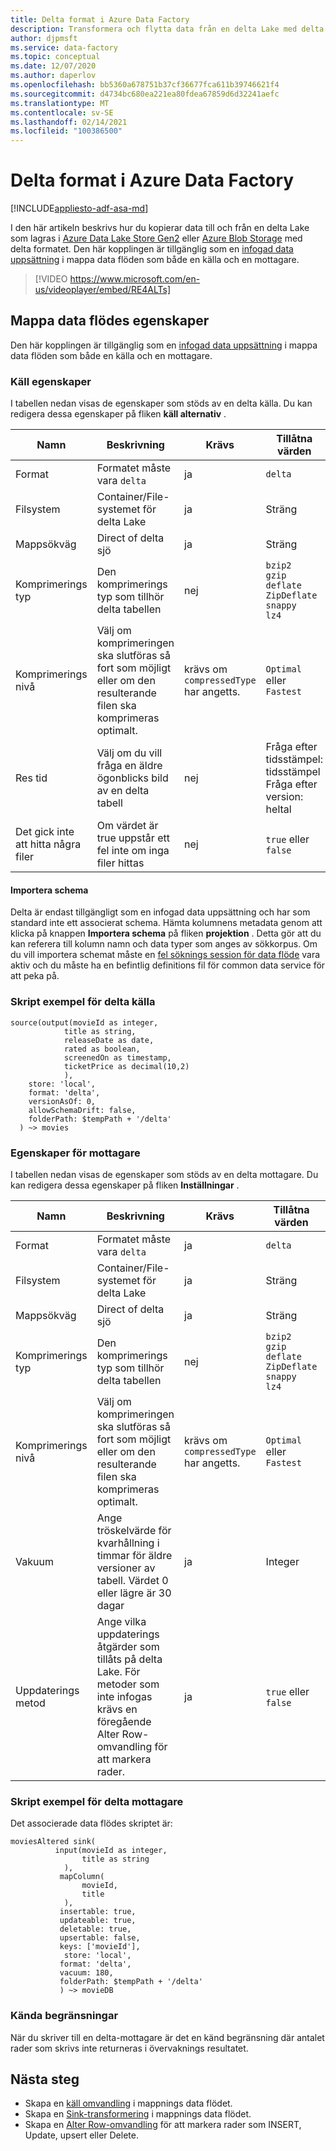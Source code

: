 ```yaml
---
title: Delta format i Azure Data Factory
description: Transformera och flytta data från en delta Lake med delta formatet
author: djpmsft
ms.service: data-factory
ms.topic: conceptual
ms.date: 12/07/2020
ms.author: daperlov
ms.openlocfilehash: bb5360a678751b37cf36677fca611b39746621f4
ms.sourcegitcommit: d4734bc680ea221ea80fdea67859d6d32241aefc
ms.translationtype: MT
ms.contentlocale: sv-SE
ms.lasthandoff: 02/14/2021
ms.locfileid: "100386500"
---
```

# <a name="delta-format-in-azure-data-factory"></a>Delta format i Azure Data Factory

[!INCLUDE[appliesto-adf-asa-md](includes/appliesto-adf-asa-md.md)]

I den här artikeln beskrivs hur du kopierar data till och från en delta Lake som lagras i [Azure Data Lake Store Gen2](connector-azure-data-lake-storage.md) eller [Azure Blob Storage](connector-azure-blob-storage.md) med delta formatet. Den här kopplingen är tillgänglig som en [infogad data uppsättning](data-flow-source.md#inline-datasets) i mappa data flöden som både en källa och en mottagare.

> [!VIDEO https://www.microsoft.com/en-us/videoplayer/embed/RE4ALTs]

## <a name="mapping-data-flow-properties"></a>Mappa data flödes egenskaper

Den här kopplingen är tillgänglig som en [infogad data uppsättning](data-flow-source.md#inline-datasets) i mappa data flöden som både en källa och en mottagare.

### <a name="source-properties"></a>Käll egenskaper

I tabellen nedan visas de egenskaper som stöds av en delta källa. Du kan redigera dessa egenskaper på fliken **käll alternativ** .

| Namn | Beskrivning | Krävs | Tillåtna värden | Skript egenskap för data flöde |
| ---- | ----------- | -------- | -------------- | ---------------- |
| Format | Formatet måste vara `delta` | ja | `delta` | format |
| Filsystem | Container/File-systemet för delta Lake | ja | Sträng | Fil Systems |
| Mappsökväg | Direct of delta sjö | ja | Sträng | folderPath |
| Komprimerings typ | Den komprimerings typ som tillhör delta tabellen | nej | `bzip2`<br>`gzip`<br>`deflate`<br>`ZipDeflate`<br>`snappy`<br>`lz4` | compressionType |
| Komprimerings nivå | Välj om komprimeringen ska slutföras så fort som möjligt eller om den resulterande filen ska komprimeras optimalt. | krävs om `compressedType` har angetts. | `Optimal` eller `Fastest` | compressionLevel |
| Res tid | Välj om du vill fråga en äldre ögonblicks bild av en delta tabell | nej | Fråga efter tidsstämpel: tidsstämpel <br> Fråga efter version: heltal | timestampAsOf <br> versionAsOf |
| Det gick inte att hitta några filer | Om värdet är true uppstår ett fel inte om inga filer hittas | nej | `true` eller `false` | ignoreNoFilesFound |

#### <a name="import-schema"></a>Importera schema

Delta är endast tillgängligt som en infogad data uppsättning och har som standard inte ett associerat schema. Hämta kolumnens metadata genom att klicka på knappen **Importera schema** på fliken **projektion** . Detta gör att du kan referera till kolumn namn och data typer som anges av sökkorpus. Om du vill importera schemat måste en [fel söknings session för data flöde](concepts-data-flow-debug-mode.md) vara aktiv och du måste ha en befintlig definitions fil för common data service för att peka på.
 

### <a name="delta-source-script-example"></a>Skript exempel för delta källa

```
source(output(movieId as integer,
            title as string,
            releaseDate as date,
            rated as boolean,
            screenedOn as timestamp,
            ticketPrice as decimal(10,2)
            ),
    store: 'local',
    format: 'delta',
    versionAsOf: 0,
    allowSchemaDrift: false,
    folderPath: $tempPath + '/delta'
  ) ~> movies
```

### <a name="sink-properties"></a>Egenskaper för mottagare

I tabellen nedan visas de egenskaper som stöds av en delta mottagare. Du kan redigera dessa egenskaper på fliken **Inställningar** .

| Namn | Beskrivning | Krävs | Tillåtna värden | Skript egenskap för data flöde |
| ---- | ----------- | -------- | -------------- | ---------------- |
| Format | Formatet måste vara `delta` | ja | `delta` | format |
| Filsystem | Container/File-systemet för delta Lake | ja | Sträng | Fil Systems |
| Mappsökväg | Direct of delta sjö | ja | Sträng | folderPath |
| Komprimerings typ | Den komprimerings typ som tillhör delta tabellen | nej | `bzip2`<br>`gzip`<br>`deflate`<br>`ZipDeflate`<br>`snappy`<br>`lz4` | compressionType |
| Komprimerings nivå | Välj om komprimeringen ska slutföras så fort som möjligt eller om den resulterande filen ska komprimeras optimalt. | krävs om `compressedType` har angetts. | `Optimal` eller `Fastest` | compressionLevel |
| Vakuum | Ange tröskelvärde för kvarhållning i timmar för äldre versioner av tabell. Värdet 0 eller lägre är 30 dagar | ja | Integer | Dammsug |
| Uppdaterings metod | Ange vilka uppdaterings åtgärder som tillåts på delta Lake. För metoder som inte infogas krävs en föregående Alter Row-omvandling för att markera rader. | ja | `true` eller `false` | bort <br> infognings bara <br> uppdaterings bara <br> merge |

### <a name="delta-sink-script-example"></a>Skript exempel för delta mottagare

Det associerade data flödes skriptet är:

```
moviesAltered sink(
          input(movieId as integer,
                title as string
            ),
           mapColumn(
                movieId,
                title
            ),
           insertable: true,
           updateable: true,
           deletable: true,
           upsertable: false,
           keys: ['movieId'],
            store: 'local',
           format: 'delta',
           vacuum: 180,
           folderPath: $tempPath + '/delta'
           ) ~> movieDB
```

### <a name="known-limitations"></a>Kända begränsningar

När du skriver till en delta-mottagare är det en känd begränsning där antalet rader som skrivs inte returneras i övervaknings resultatet.

## <a name="next-steps"></a>Nästa steg

* Skapa en [käll omvandling](data-flow-source.md) i mappnings data flödet.
* Skapa en [Sink-transformering](data-flow-sink.md) i mappnings data flödet.
* Skapa en [Alter Row-omvandling](data-flow-alter-row.md) för att markera rader som INSERT, Update, upsert eller Delete.
